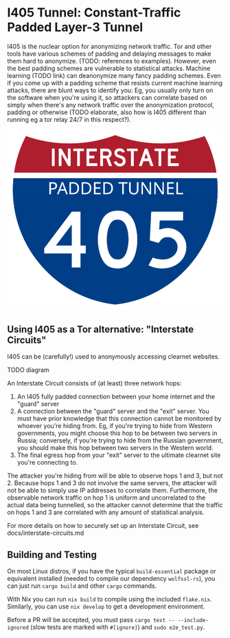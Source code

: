 # I405 Tunnel: Constant-Traffic Padded Layer-3 Tunnel

I405 is the nuclear option for anonymizing network traffic. Tor and other tools have various schemes
of padding and delaying messages to make them hard to anonymize. (TODO: references to examples).
However, even the best padding schemes are vulnerable to statistical attacks. Machine learning (TODO
link) can deanonymize many fancy padding schemes. Even if you come up with a padding scheme that
resists current machine learning attacks, there are blunt ways to identify you: Eg, you usually only
turn on the software when you're using it, so attackers can correlate based on simply when there's
any network traffic over the anonymization protocol, padding or otherwise (TODO elaborate, also how
is I405 different than running eg a tor relay 24/7 in this respect?).

![A bastardized version of the I405 interstate highway sign](logo.svg)

## Using I405 as a Tor alternative: "Interstate Circuits"

I405 can be (carefully!) used to anonymously accessing clearnet websites.

TODO diagram

An Interstate Circuit consists of (at least) three network hops:
1. An I405 fully padded connection between your home internet and the "guard" server
2. A connection between the "guard" server and the "exit" server. You must have prior knowledge that
   this connection cannot be monitored by whoever you're hiding from. Eg, if you're trying to hide
   from Western governments, you might choose this hop to be between two servers in Russia;
   conversely, if you're trying to hide from the Russian government, you should make this hop
   between two servers in the Western world.
3. The final egress hop from your "exit" server to the ultimate clearnet site you're connecting to.

The attacker you're hiding from will be able to observe hops 1 and 3, but not 2. Because hops 1 and
3 do not involve the same servers, the attacker will not be able to simply use IP addresses to
correlate them. Furthermore, the observable network traffic on hop 1 is uniform and uncorrelated to
the actual data being tunnelled, so the attacker cannot determine that the traffic on hops 1 and 3
are correlated with any amount of statistical analysis.

For more details on how to securely set up an Interstate Circuit, see docs/interstate-circuits.md

## Building and Testing

On most Linux distros, if you have the typical `build-essential` package or equivalent installed
(needed to compile our dependency `wolfssl-rs`), you can just run `cargo build` and other `cargo`
commands.

With Nix you can run `nix build` to compile using the included `flake.nix`. Similarly, you can use
`nix develop` to get a development environment.

Before a PR will be accepted, you must pass `cargo test -- --include-ignored` (slow tests are marked
with `#[ignore]`) and `sudo e2e_test.py`.
